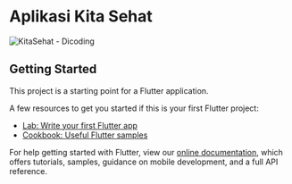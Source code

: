 # Aplikasi Kita Sehat

![KitaSehat - Dicoding](https://user-images.githubusercontent.com/32919685/175784794-97552239-06ad-41da-8512-eb3fdccc1141.png)

## Getting Started

This project is a starting point for a Flutter application.

A few resources to get you started if this is your first Flutter project:

- [Lab: Write your first Flutter app](https://flutter.dev/docs/get-started/codelab)
- [Cookbook: Useful Flutter samples](https://flutter.dev/docs/cookbook)

For help getting started with Flutter, view our
[online documentation](https://flutter.dev/docs), which offers tutorials,
samples, guidance on mobile development, and a full API reference.

